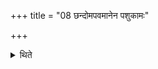 +++
title = "08 छन्दोमपवमानेन पशुकामः"

+++

<details><summary>थिते</summary>

छन्दोमपवमानेन पशुकामः ८
</details>
